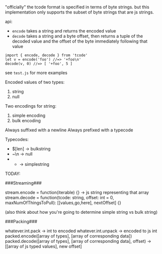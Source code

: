 "officially" the tcode format is specified in terms of byte strings. but this implementation only supports the subset of byte strings that are js strings.

api:

- `encode` takes a string and returns the encoded value
- `decode` takes a string and a byte offset, then returns a tuple of the decoded value and the offset of the byte immediately following that value

```
import { encode, decode } from 'tcode'
let v = encode('foo') //=> '+foo\n'
decode(v, 0) //=> [ '+foo', 5 ]
```

see `test.js` for more examples

Encoded values of two types:

1. string
2. null

Two encodings for string:

1. simple encoding
2. bulk encoding

Always suffixed with a newline
Always prefixed with a typecode

Typecodes:
- $[len] -> bulkstring
- ~\n -> null
- + -> simplestring

TODAY:

###Streaming###

stream.encode = function(iterable) {} -> js string representing that array
stream.decode = function(tcode: string, offset: int = 0, maxNumOfThingsToPull): [[values,go,here], nextOffset] {}

(also think about how you're going to determine simple string vs bulk string)

###Packing###

whatever.int.pack -> int to encoded
whatever.int.unpack -> encoded to js int
packed.encode([array of types], [array of corresponding data])
packed.decode([array of types], [array of corresponding data], offset) -> [[array of js typed values], new offset]

